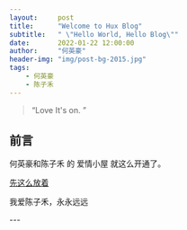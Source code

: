 ```yaml
---
layout:     post
title:      "Welcome to Hux Blog"
subtitle:   " \"Hello World, Hello Blog\""
date:       2022-01-22 12:00:00
author:     "何英豪"
header-img: "img/post-bg-2015.jpg"
tags:
    - 何英豪
    - 陈子禾
---
```


> “Love It's on. ”


## 前言

何英豪和陈子禾 的 爱情小屋 就这么开通了。

[先这么放着 ](#build)

我爱陈子禾，永永远远

<p id = "build"></p>
---